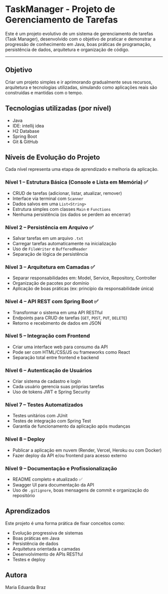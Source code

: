 # TaskManager - Projeto de Gerenciamento de Tarefas
Este é um projeto evolutivo de um sistema de gerenciamento de tarefas (Task Manager), desenvolvido com o objetivo de praticar e demonstrar a progressão de conhecimento em Java, boas práticas de programação, persistência de dados, arquitetura e organização de código.

---

## Objetivo
Criar um projeto simples e ir aprimorando gradualmente seus recursos, arquitetura e tecnologias utilizadas, simulando como aplicações reais são construídas e mantidas com o tempo.

## Tecnologias utilizadas (por nível)
- Java
- IDE: intellij idea
- H2 Database
- Spring Boot
- Git & GitHub

## Níveis de Evolução do Projeto
Cada nível representa uma etapa de aprendizado e melhoria da aplicação.

### **Nível 1 – Estrutura Básica (Console e Lista em Memória)** ✅
- CRUD de tarefas (adicionar, listar, atualizar, remover)
- Interface via terminal com `Scanner`
- Dados salvos em uma `List<String>`
- Estrutura simples com classes `Main` e `Functions`
- Nenhuma persistência (os dados se perdem ao encerrar)

### **Nível 2 – Persistência em Arquivo** ✅
- Salvar tarefas em um arquivo `.txt`
- Carregar tarefas automaticamente na inicialização
- Uso de `FileWriter` e `BufferedReader`
- Separação de lógica de persistência

### **Nível 3 – Arquitetura em Camadas** ✅
- Separar responsabilidades em: Model, Service, Repository, Controller
- Organização de pacotes por domínio
- Aplicação de boas práticas (ex: princípio da responsabilidade única)

### **Nível 4 – API REST com Spring Boot** ✅
- Transformar o sistema em uma API RESTful
- Endpoints para CRUD de tarefas (`GET`, `POST`, `PUT`, `DELETE`)
- Retorno e recebimento de dados em JSON

### **Nível 5 – Integração com Frontend**
- Criar uma interface web para consumo da API
- Pode ser com HTML/CSS/JS ou frameworks como React
- Separação total entre frontend e backend

### **Nível 6 – Autenticação de Usuários**
- Criar sistema de cadastro e login
- Cada usuário gerencia suas próprias tarefas
- Uso de tokens JWT e Spring Security

### **Nível 7 – Testes Automatizados**
- Testes unitários com JUnit
- Testes de integração com Spring Test
- Garantia de funcionamento da aplicação após mudanças

### **Nível 8 – Deploy**
- Publicar a aplicação em nuvem (Render, Vercel, Heroku ou com Docker)
- Fazer deploy da API e/ou frontend para acesso externo

### **Nível 9 – Documentação e Profissionalização**
- README completo e atualizado ✅
- Swagger UI para documentação da API
- Uso de `.gitignore`, boas mensagens de commit e organização do repositório

## Aprendizados

Este projeto é uma forma prática de fixar conceitos como:
* Evolução progressiva de sistemas
* Boas práticas em Java
* Persistência de dados
* Arquitetura orientada a camadas
* Desenvolvimento de APIs RESTful
* Testes e deploy

## Autora
Maria Eduarda Braz
